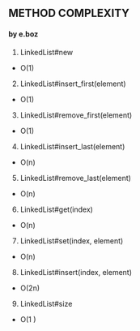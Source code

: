 ## METHOD COMPLEXITY ##
#### by e.boz ####

1. LinkedList#new
  * O(1)

2. LinkedList#insert_first(element)
  * O(1)

3. LinkedList#remove_first(element)
  * O(1)

4. LinkedList#insert_last(element)
  * O(n)

5. LinkedList#remove_last(element)
  * O(n)

6. LinkedList#get(index)
  * O(n)

7. LinkedList#set(index, element)
  * O(n)

8. LinkedList#insert(index, element)
  * O(2n)

9. LinkedList#size
  * O(1 )